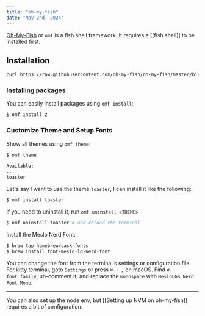 ```yaml
---
title: "oh-my-fish"
date: "May 2nd, 2024"
---
```



[Oh-My-Fish](https://github.com/oh-my-fish/oh-my-fish) or `omf` is a fish shell framework. It requires a [[fish shell]] to be installed first.

## Installation

```bash
curl https://raw.githubusercontent.com/oh-my-fish/oh-my-fish/master/bin/install | fish
```

### Installing packages
You can easily install packages using `omf install`:
```sh
$ omf install z
```

### Customize Theme and Setup Fonts
Show all themes using `omf theme`:
```bash
$ omf theme

Available:
...
toaster
```

Let's say I want to use the theme `toaster`, I can install it like the following:
```bash
$ omf install toaster
```

If you need to uninstall it, run `omf uninstall <THEME>`
```bash
$ omf uninstall toaster # and reload the terminal
```

Install the Meslo Nerd Font:
```bash
$ brew tap homebrew/cask-fonts
$ brew install font-meslo-lg-nerd-font
```

You can change the font from the terminal's settings or configuration file. For kitty terminal, goto `Settings` or press `⌘ + ,` on macOS. Find `# font_family`, un-comment it, and replace the `monospace` with `MesloLGS Nerd Font Mono`.

---

You can also set up the node env, but [[Setting up NVM on oh-my-fish]] requires a bit of configuration.